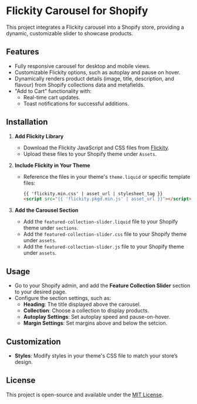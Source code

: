 # Flickity Carousel for Shopify

This project integrates a Flickity carousel into a Shopify store, providing a dynamic, customizable slider to showcase products.

## Features

-   Fully responsive carousel for desktop and mobile views.
-   Customizable Flickity options, such as autoplay and pause on hover.
-   Dynamically renders product details (image, title, description, and flavour) from Shopify collections data and metafields.
-   "Add to Cart" functionality with:
    -   Real-time cart updates.
    -   Toast notifications for successful additions.

## Installation

1. **Add Flickity Library**

    - Download the Flickity JavaScript and CSS files from [Flickity](https://flickity.metafizzy.co/).
    - Upload these files to your Shopify theme under `Assets`.

2. **Include Flickity in Your Theme**

    - Reference the files in your theme's `theme.liquid` or specific template files:
        ```html
        {{ 'flickity.min.css' | asset_url | stylesheet_tag }}
        <script src="{{ 'flickity.pkgd.min.js' | asset_url }}"></script>
        ```

3. **Add the Carousel Section**

    - Add the `featured-collection-slider.liquid` file to your Shopify theme under `sections`.
    - Add the `featured-collection-slider.css` file to your Shopify theme under `assets`.
    - Add the `featured-collection-slider.js` file to your Shopify theme under `assets`.

## Usage

-   Go to your Shopify admin, and add the **Feature Collection Slider** section to your desired page.
-   Configure the section settings, such as:
    -   **Heading**: The title displayed above the carousel.
    -   **Collection**: Choose a collection to display products.
    -   **Autoplay Settings**: Set autoplay speed and pause-on-hover.
    -   **Margin Settings**: Set margins above and below the setcion.

## Customization

-   **Styles**: Modify styles in your theme's CSS file to match your store’s design.

## License

This project is open-source and available under the [MIT License](https://opensource.org/licenses/MIT).
